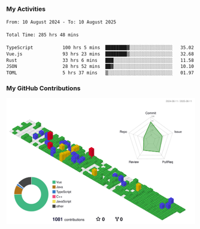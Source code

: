 ### My Activities

<!--START_SECTION:waka-->

```txt
From: 10 August 2024 - To: 10 August 2025

Total Time: 285 hrs 48 mins

TypeScript           100 hrs 5 mins  ████████▓░░░░░░░░░░░░░░░░   35.02 %
Vue.js               93 hrs 23 mins  ████████▒░░░░░░░░░░░░░░░░   32.68 %
Rust                 33 hrs 6 mins   ███░░░░░░░░░░░░░░░░░░░░░░   11.58 %
JSON                 28 hrs 52 mins  ██▓░░░░░░░░░░░░░░░░░░░░░░   10.10 %
TOML                 5 hrs 37 mins   ▒░░░░░░░░░░░░░░░░░░░░░░░░   01.97 %
```

<!--END_SECTION:waka-->

### My GitHub Contributions

![](./profile-3d-contrib/profile-gitblock.svg)
